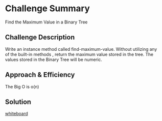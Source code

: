 # Challenge Summary
<!-- Short summary or background information -->
Find the Maximum Value in a Binary Tree

## Challenge Description
<!-- Description of the challenge -->
Write an instance method called find-maximum-value. Without utilizing any of the built-in methods , return the maximum value stored in the tree. The values stored in the Binary Tree will be numeric.

## Approach & Efficiency
<!-- What approach did you take? Why? What is the Big O space/time for this approach? -->
The Big O is o(n)

## Solution
<!-- Embedded whiteboard image -->
[whiteboard](https://github.com/401-advanced-javascript-dania/data-structures-and-algorithms/blob/findMax/IMG_20200228_235953.jpg)
